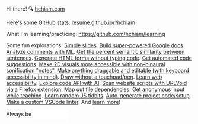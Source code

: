 Hi there! 🔍 [hchiam.com](https://hchiam.com)

Here's some GitHub stats: [resume.github.io/?hchiam](https://resume.github.io/?hchiam)

What I'm learning/practicing: https://github.com/hchiam/learning

Some fun explorations: <!-- Fun stuff but also stuff I tend to refer to often. -->
[Simple slides](https://github.com/hchiam/slides).
[Build super-powered Google docs](https://github.com/hchiam/learning-google-apps-script).
[Analyze comments with ML](https://github.com/hchiam/comment-analysis).
[Get the percent semantic similarity between sentences](https://github.com/hchiam/text-similarity-test).
[Generate HTML forms without typing code](https://github.com/hchiam/html-template-generator).
[Get automated code suggestions](https://github.com/hchiam/sourcefetch-server).
[Make 2D visuals more accessible with non-binaural sonification "notes"](https://github.com/hchiam/_2DNote).
[Make anything draggable and editable (with keyboard accessibility in mind)](https://github.com/hchiam/draggable).
[Draw without a touchpad/pen](https://github.com/hchiam/draw-with-mouse-and-spacebar).
[Learn web accessibility](https://github.com/hchiam/web-accessibility-course-notes).
[Explore code API with AI](https://github.com/hchiam/code-explorer).
[Scan website scripts with URLVoid via a Firefox extension](https://github.com/hchiam/urlvoid-firefox-extension).
[Map out file dependencies](https://github.com/hchiam/deps).
[Get anonymous input while teaching](https://github.com/hchiam/anonymous-input).
[Learn random JS tidbits](https://github.com/hchiam/learning-js).
[Auto-generate project code/setup](https://github.com/hchiam/generator-hchiam-learning).
[Make a custom VSCode linter](https://github.com/hchiam/custom-vscode-linter).
And [learn more](https://github.com/hchiam/learning)!

Always be <a href="https://github.com/hchiam/learning"><img align="center" src="animation.svg" height="24px" alt="Learning"/></a>

<!-- <a href="https://hchiam.github.io/?can-you-find-all-the-hidden-features?">
  <img align="center" src="header.svg" width="400" height="60" alt="" onerror="this.style.display='none'"/>
</a> -->

<!-- **hchiam/hchiam** is a ✨ _special_ ✨ repository because its `README.md` (this file) appears on your GitHub profile. -->
